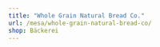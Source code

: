 ```yaml
---
title: "Whole Grain Natural Bread Co."
url: /mesa/whole-grain-natural-bread-co/
shop: Bäckerei
---
```


